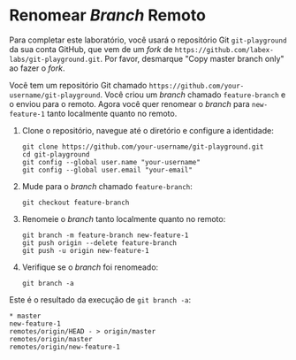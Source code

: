 # Renomear _Branch_ Remoto

Para completar este laboratório, você usará o repositório Git `git-playground` da sua conta GitHub, que vem de um _fork_ de `https://github.com/labex-labs/git-playground.git`. Por favor, desmarque "Copy master branch only" ao fazer o _fork_.

Você tem um repositório Git chamado `https://github.com/your-username/git-playground`. Você criou um _branch_ chamado `feature-branch` e o enviou para o remoto. Agora você quer renomear o _branch_ para `new-feature-1` tanto localmente quanto no remoto.

1. Clone o repositório, navegue até o diretório e configure a identidade:
   ```shell
   git clone https://github.com/your-username/git-playground.git
   cd git-playground
   git config --global user.name "your-username"
   git config --global user.email "your-email"
   ```
2. Mude para o _branch_ chamado `feature-branch`:
   ```shell
   git checkout feature-branch
   ```
3. Renomeie o _branch_ tanto localmente quanto no remoto:
   ```shell
   git branch -m feature-branch new-feature-1
   git push origin --delete feature-branch
   git push -u origin new-feature-1
   ```
4. Verifique se o _branch_ foi renomeado:
   ```shell
   git branch -a
   ```

Este é o resultado da execução de `git branch -a`:

```shell
* master
new-feature-1
remotes/origin/HEAD - > origin/master
remotes/origin/master
remotes/origin/new-feature-1
```

